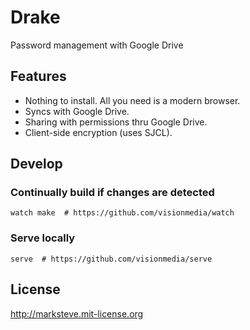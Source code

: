 # Drake

Password management with Google Drive

## Features

* Nothing to install. All you need is a modern browser.
* Syncs with Google Drive.
* Sharing with permissions thru Google Drive.
* Client-side encryption (uses SJCL).

## Develop

### Continually build if changes are detected

```shell
watch make  # https://github.com/visionmedia/watch
```

### Serve locally

```shell
serve  # https://github.com/visionmedia/serve
```

## License
http://marksteve.mit-license.org
